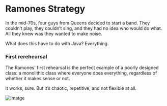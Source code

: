 # Ramones Strategy
In the mid-70s, four guys from Queens decided to start a band.
They couldn’t play, they couldn’t sing, and they had no idea who would do what.
All they knew was they wanted to make noise.

What does this have to do with Java?
Everything.

### First rerehearsal
The Ramones' first rehearsal is the perfect example of a poorly designed class:
a monolithic class where everyone does everything, regardless of whether it makes sense or not.

It works, sure.
But it’s chaotic, repetitive, and not flexible at all.

![imatge](https://github.com/user-attachments/assets/e51e923c-d139-4bf7-8982-ec49617bcd97)
